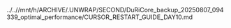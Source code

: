 ../..//mnt/h/ARCHIVE/.UNWRAP/SECOND/DuRiCore_backup_20250807_094339_optimal_performance/CURSOR_RESTART_GUIDE_DAY10.md